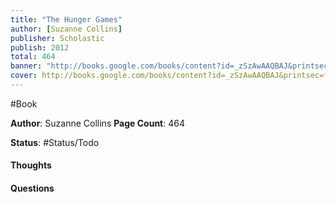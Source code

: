 ```yaml
---
title: "The Hunger Games"
author: [Suzanne Collins]
publisher: Scholastic
publish: 2012
total: 464
banner: "http://books.google.com/books/content?id=_zSzAwAAQBAJ&printsec=frontcover&img=1&zoom=1&edge=curl&source=gbs_api"
cover: http://books.google.com/books/content?id=_zSzAwAAQBAJ&printsec=frontcover&img=1&zoom=1&edge=curl&source=gbs_api
---
```

#Book

**Author**: Suzanne Collins
**Page Count**: 464

**Status**: #Status/Todo 

#### Thoughts

#### Questions